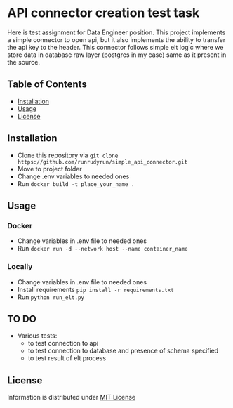 # API connector creation test task

Here is test assignment for Data Engineer position. This project implements a simple connector to open api, but it also implements the ability to transfer the api key to the header. This connector follows simple elt logic where we store data in database raw layer (postgres in my case) same as it present in the source. 

## Table of Contents

- [Installation](#installation)
- [Usage](#usage)
- [License](#license)

## Installation

* Clone this repository via  `git clone https://github.com/runrudyrun/simple_api_connector.git`
* Move to project folder
* Change .env variables to needed ones
* Run  `docker build -t place_your_name . `

## Usage
### Docker
* Change variables in .env file to needed ones
* Run  `docker run -d --network host --name container_name`
### Locally
* Change variables in .env file to needed ones
* Install requirements  `pip install -r requirements.txt`
* Run  `python run_elt.py`

## TO DO

* Various tests:
    - to test connection to api
    - to test connection to database and presence of schema specified
    - to test result of elt process


## License

Information is distributed under [MIT License](LICENSE)